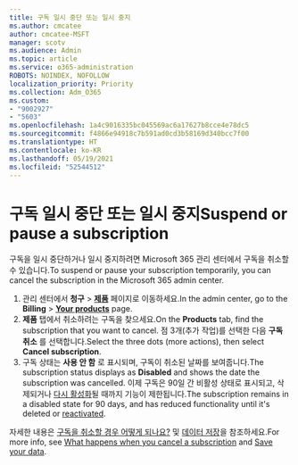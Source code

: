 ```yaml
---
title: 구독 일시 중단 또는 일시 중지
ms.author: cmcatee
author: cmcatee-MSFT
manager: scotv
ms.audience: Admin
ms.topic: article
ms.service: o365-administration
ROBOTS: NOINDEX, NOFOLLOW
localization_priority: Priority
ms.collection: Adm_O365
ms.custom:
- "9002927"
- "5603"
ms.openlocfilehash: 1a4c9016335bc045569ac6a17627b8cce4e78dc5
ms.sourcegitcommit: f4866e94918c7b591ad0cd3b58169d340bcc7f00
ms.translationtype: HT
ms.contentlocale: ko-KR
ms.lasthandoff: 05/19/2021
ms.locfileid: "52544512"
---
```

# <a name="suspend-or-pause-a-subscription"></a><span data-ttu-id="d89c8-102">구독 일시 중단 또는 일시 중지</span><span class="sxs-lookup"><span data-stu-id="d89c8-102">Suspend or pause a subscription</span></span>

<span data-ttu-id="d89c8-103">구독을 일시 중단하거나 일시 중지하려면 Microsoft 365 관리 센터에서 구독을 취소할 수 있습니다.</span><span class="sxs-lookup"><span data-stu-id="d89c8-103">To suspend or pause your subscription temporarily, you can cancel the subscription in the Microsoft 365 admin center.</span></span>

1. <span data-ttu-id="d89c8-104">관리 센터에서 **청구** > **[제품](https://go.microsoft.com/fwlink/p/?linkid=842054)** 페이지로 이동하세요.</span><span class="sxs-lookup"><span data-stu-id="d89c8-104">In the admin center, go to the **Billing** > **[Your products](https://go.microsoft.com/fwlink/p/?linkid=842054)** page.</span></span>
2. <span data-ttu-id="d89c8-105">**제품** 탭에서 취소하려는 구독을 찾으세요.</span><span class="sxs-lookup"><span data-stu-id="d89c8-105">On the **Products** tab, find the subscription that you want to cancel.</span></span> <span data-ttu-id="d89c8-106">점 3개(추가 작업)를 선택한 다음 **구독 취소** 를 선택합니다.</span><span class="sxs-lookup"><span data-stu-id="d89c8-106">Select the three dots (more actions), then select **Cancel subscription**.</span></span>
3. <span data-ttu-id="d89c8-107">구독 상태는 **사용 안 함** 로 표시되며, 구독이 취소된 날짜를 보여줍니다.</span><span class="sxs-lookup"><span data-stu-id="d89c8-107">The subscription status displays as **Disabled** and shows the date the subscription was cancelled.</span></span> <span data-ttu-id="d89c8-108">이제 구독은 90일 간 비활성 상태로 표시되고, 삭제되거나 [다시 활성화](/microsoft-365/commerce/subscriptions/reactivate-your-subscription)될 때까지 기능이 제한됩니다.</span><span class="sxs-lookup"><span data-stu-id="d89c8-108">The subscription remains in a disabled state for 90 days, and has reduced functionality until it's deleted or [reactivated](/microsoft-365/commerce/subscriptions/reactivate-your-subscription).</span></span>

<span data-ttu-id="d89c8-109">자세한 내용은 [구독을 취소할 경우 어떻게 되나요?](/microsoft-365/commerce/subscriptions/cancel-your-subscription#what-happens-when-you-cancel-a-subscription) 및 [데이터 저장](/microsoft-365/commerce/subscriptions/cancel-your-subscription#save-your-data)을 참조하세요.</span><span class="sxs-lookup"><span data-stu-id="d89c8-109">For more info, see [What happens when you cancel a subscription](/microsoft-365/commerce/subscriptions/cancel-your-subscription#what-happens-when-you-cancel-a-subscription) and [Save your data](/microsoft-365/commerce/subscriptions/cancel-your-subscription#save-your-data).</span></span>
